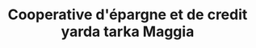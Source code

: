 ---
title: "Cooperative d'épargne et de credit yarda tarka Maggia"
url: /tahoua/cooperative-depargne-et-de-credit-yarda-tarka-maggia/
shop: prêteur sur gages
---